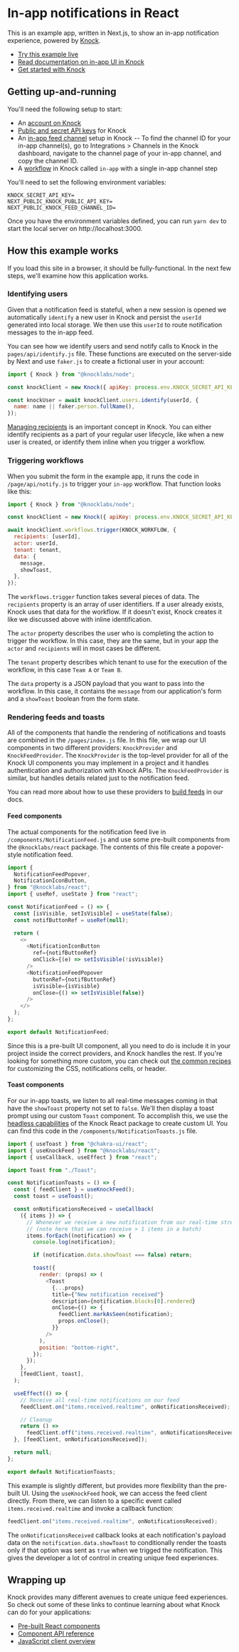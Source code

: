 # In-app notifications in React

This is an example app, written in Next.js, to show an in-app notification experience, powered by [Knock](https://knock.app).

- [Try this example live](https://in-app-demo.knock.app/)
- [Read documentation on in-app UI in Knock](https://docs.knock.app/in-app-ui/overview)
- [Get started with Knock](https://docs.knock.app/getting-started/quick-start)

## Getting up-and-running

You'll need the following setup to start:

- An [account on Knock](https://dashboard.knock.app)
- [Public and secret API keys](https://docs.knock.app/developer-tools/api-keys) for Knock
- An [in-app feed channel](https://docs.knock.app/integrations/in-app/knock) setup in Knock
  -- To find the channel ID for your in-app channel(s), go to Integrations > Channels in the Knock dashboard, navigate to the channel page of your in-app channel, and copy the channel ID.
- A [workflow](https://docs.knock.app/concepts/workflows) in Knock called `in-app` with a single in-app channel step

You'll need to set the following environment variables:

```
KNOCK_SECRET_API_KEY=
NEXT_PUBLIC_KNOCK_PUBLIC_API_KEY=
NEXT_PUBLIC_KNOCK_FEED_CHANNEL_ID=
```

Once you have the environment variables defined, you can run `yarn dev` to start the local server on http://localhost:3000.

## How this example works

If you load this site in a browser, it should be fully-functional. In the next few steps, we'll examine how this application works.

### Identifying users

Given that a notification feed is stateful, when a new session is opened we automatically `identify` a new user in Knock and persist the `userId` generated into local storage. We then use this `userId` to route notification messages to the in-app feed.

You can see how we identify users and send notify calls to Knock in the `pages/api/identify.js` file. These functions are executed on the server-side by Next and use `faker.js` to create a fictional user in your account:

```javascript
import { Knock } from "@knocklabs/node";

const knockClient = new Knock({ apiKey: process.env.KNOCK_SECRET_API_KEY });

const knockUser = await knockClient.users.identify(userId, {
  name: name || faker.person.fullName(),
});
```

[Managing recipients](https://docs.knock.app/managing-recipients/identifying-recipients) is an important concept in Knock. You can either identify recipients as a part of your regular user lifecycle, like when a new user is created, or identify them inline when you trigger a workflow.

### Triggering workflows

When you submit the form in the example app, it runs the code in `/page/api/notify.js` to trigger your `in-app` workflow. That function looks like this:

```javascript
import { Knock } from "@knocklabs/node";

const knockClient = new Knock({ apiKey: process.env.KNOCK_SECRET_API_KEY });

await knockClient.workflows.trigger(KNOCK_WORKFLOW, {
  recipients: [userId],
  actor: userId,
  tenant: tenant,
  data: {
    message,
    showToast,
  },
});
```

The `workflows.trigger` function takes several pieces of data. The `recipients` property is an array of user identifiers. If a user already exists, Knock uses that data for the workflow. If it doesn't exist, Knock creates it like we discussed above with inline identification.

The `actor` property describes the user who is completing the action to trigger the workflow. In this case, they are the same, but in your app the `actor` and `recipients` will in most cases be different.

The `tenant` property describes which tenant to use for the execution of the workflow, in this case `Team A` or `Team B`.

The `data` property is a JSON payload that you want to pass into the workflow. In this case, it contains the `message` from our application's form and a `showToast` boolean from the form state.

### Rendering feeds and toasts

All of the components that handle the rendering of notifications and toasts are combined in the `/pages/index.js` file. In this file, we wrap our UI components in two different providers: `KnockProvider` and `KnockFeedProvider`. The `KnockProvider` is the top-level provider for all of the Knock UI components you may implement in a project and it handles authentication and authorization with Knock APIs. The `KnockFeedProvider` is similar, but handles details related just to the notification feed.

You can read more about how to use these providers to [build feeds](https://docs.knock.app/in-app-ui/react/feed) in our docs.

#### Feed components

The actual components for the notification feed live in `/components/NotificationFeed.js` and use some pre-built components from the `@knocklabs/react` package. The contents of this file create a popover-style notification feed.

```javascript
import {
  NotificationFeedPopover,
  NotificationIconButton,
} from "@knocklabs/react";
import { useRef, useState } from "react";

const NotificationFeed = () => {
  const [isVisible, setIsVisible] = useState(false);
  const notifButtonRef = useRef(null);

  return (
    <>
      <NotificationIconButton
        ref={notifButtonRef}
        onClick={(e) => setIsVisible(!isVisible)}
      />
      <NotificationFeedPopover
        buttonRef={notifButtonRef}
        isVisible={isVisible}
        onClose={() => setIsVisible(false)}
      />
    </>
  );
};

export default NotificationFeed;
```

Since this is a pre-built UI component, all you need to do is include it in your project inside the correct providers, and Knock handles the rest. If you're looking for something more custom, you can check out [the common recipes](https://docs.knock.app/in-app-ui/react/feed#common-recipes) for customizing the CSS, notifications cells, or header.

#### Toast components

For our in-app toasts, we listen to all real-time messages coming in that have the `showToast` property not set to `false`. We'll then display a toast prompt using our custom `Toast` component. To accomplish this, we use the [headless capabilities](https://docs.knock.app/in-app-ui/react/custom-notifications-ui) of the Knock React package to create custom UI. You can find this code in the `/components/NotificationToasts.js` file.

```javascript
import { useToast } from "@chakra-ui/react";
import { useKnockFeed } from "@knocklabs/react";
import { useCallback, useEffect } from "react";

import Toast from "./Toast";

const NotificationToasts = () => {
  const { feedClient } = useKnockFeed();
  const toast = useToast();

  const onNotificationsReceived = useCallback(
    ({ items }) => {
      // Whenever we receive a new notification from our real-time stream, show a toast
      // (note here that we can receive > 1 items in a batch)
      items.forEach((notification) => {
        console.log(notification);

        if (notification.data.showToast === false) return;

        toast({
          render: (props) => (
            <Toast
              {...props}
              title={"New notification received"}
              description={notification.blocks[0].rendered}
              onClose={() => {
                feedClient.markAsSeen(notification);
                props.onClose();
              }}
            />
          ),
          position: "bottom-right",
        });
      });
    },
    [feedClient, toast],
  );

  useEffect(() => {
    // Receive all real-time notifications on our feed
    feedClient.on("items.received.realtime", onNotificationsReceived);

    // Cleanup
    return () =>
      feedClient.off("items.received.realtime", onNotificationsReceived);
  }, [feedClient, onNotificationsReceived]);

  return null;
};

export default NotificationToasts;
```

This example is slightly different, but provides more flexibility than the pre-built UI. Using the `useKnockFeed` hook, we can access the feed client directly. From there, we can listen to a specific event called `items.received.realtime` and invoke a callback function:

```javascript
feedClient.on("items.received.realtime", onNotificationsReceived);
```

The `onNotificationsReceived` callback looks at each notification's payload data on the `notification.data.showToast` to conditionally render the toasts only if that option was sent as `true` when we trigged the notification. This gives the developer a lot of control in creating unique feed experiences.

## Wrapping up

Knock provides many different avenues to create unique feed experiences. So check out some of these links to continue learning about what Knock can do for your applications:

- [Pre-built React components](https://docs.knock.app/in-app-ui/react/overview)
- [Component API reference](https://docs.knock.app/sdks/react/reference)
- [JavaScript client overview](https://docs.knock.app/sdks/javascript/quick-start)

